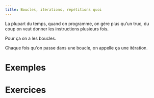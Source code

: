 ```yaml
---
title: Boucles, itérations, répétitions quoi
---
```


La plupart du temps, quand on programme, on gère plus qu'un truc, du coup on veut donner les instructions plusieurs fois.

Pour ça on a les boucles.

Chaque fois qu'on passe dans une boucle, on appelle ça une itération.

# Exemples


# Exercices
